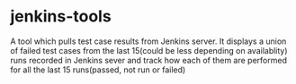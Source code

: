jenkins-tools
=============

A tool which pulls test case results from Jenkins server. It displays a union of failed test cases from the last 15(could be less depending on availablity) runs recorded in Jenkins sever and track how each of them are performed for all the last 15 runs(passed, not run or failed)
